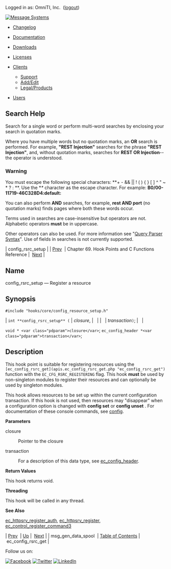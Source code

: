Logged in as: OmniTI, Inc.  ([logout](https://support.messagesystems.com/logout.php))

[![Message Systems](https://support.messagesystems.com/images/ms-white205.png)](https://support.messagesystems.com/start.php) 

*   [Changelog](https://support.messagesystems.com/start.php?show=changelog)
*   [Documentation](https://support.messagesystems.com/docs/)
*   [Downloads](https://support.messagesystems.com/start.php)

*   [Licenses](https://support.messagesystems.com/license_summary.php)
*   <a href="">Clients</a>
    *   [Support](https://support.messagesystems.com/cs.php)
    *   [Add/Edit](https://support.messagesystems.com/edit_client.php)
    *   [Legal/Products](https://support.messagesystems.com/edit_products.php)
*   [Users](https://support.messagesystems.com/edit_customer.php)

## Search Help

Search for a single word or perform multi-word searches by enclosing your search in quotation marks.

Where you have multiple words but no quotation marks, an **OR** search is performed. For example, **"REST Injection"** searches for the phrase **"REST Injection"**, and, without quotation marks, searches for **REST OR Injection**--the operator is understood.

### Warning

You must escape the following special characters: **+ - && || ! ( ) { } [ ] ^ " ~ * ? : \**. Use the **\** character as the escape character. For example: **B0/00-11719-46C328D4\:default\:**

You can also perform **AND** searches, for example, **rest AND port** (no quotation marks) finds pages where both these words occur.

Terms used in searches are case-insensitive but operators are not. Alphabetic operators **must** be in uppercase.

Other operators can also be used. For more information see "[Query Parser Syntax](https://lucene.apache.org/core/old_versioned_docs/versions/3_0_0/queryparsersyntax.html)". Use of fields in searches is not currently supported.

| config_rsrc_setup |
| [Prev](hooks.msg_gen_data_spool.php)  | Chapter 69. Hook Points and C Functions Reference |  [Next](apis.ec_config_rsrc_get.php) |

<a name="hooks.config_rsrc_setup"></a>
## Name

config_rsrc_setup — Register a resource

## Synopsis

`#include "hooks/core/config_resource_setup.h"`

| `int **config_rsrc_setup** (` | <var class="pdparam">closure</var>, |   |
|   | <var class="pdparam">transaction</var>`)`; |   |

`void * <var class="pdparam">closure</var>`;
`ec_config_header *<var class="pdparam">transaction</var>`;<a name="idp7213264"></a>
## Description

This hook point is suitable for registering resources using the `[ec_config_rsrc_get](apis.ec_config_rsrc_get.php "ec_config_rsrc_get")` function with the `EC_CFG_RSRC_REGISTERING` flag. This hook **must** be used by non-singleton modules to register their resources and can optionally be used by singleton modules.

This hook allows resources to be set up within the current configuration transaction. If this hook is not used, then resources may "disappear" when a configuration option is changed with **config set**     or **config unset** . For documentation of these console commands, see [config](console_commands.config.php "config").

**Parameters**

<dl class="variablelist">

<dt>closure</dt>

<dd>

Pointer to the closure

</dd>

<dt>transaction</dt>

<dd>

For a description of this data type, see [ec_config_header](https://support.messagesystems.com/docs/web-c-api/structs.ec_config_header.php).

</dd>

</dl>

**Return Values**

This hook returns void.

**Threading**

This hook will be called in any thread.

**See Also**

[ec_httpsrv_register_auth](apis.ec_httpsrv_register_auth.php "ec_httpsrv_register_auth"), [ec_httpsrv_register](https://support.messagesystems.com/docs/web-c-api/apis.ec_httpsrv_register.php), [ec_control_register_command3](https://support.messagesystems.com/docs/web-c-api/apis.ec_control_register_command3.php)

| [Prev](hooks.msg_gen_data_spool.php)  | [Up](hooks.php) |  [Next](apis.ec_config_rsrc_get.php) |
| msg_gen_data_spool  | [Table of Contents](index.php) |  ec_config_rsrc_get |

Follow us on:

[![Facebook](https://support.messagesystems.com/images/icon-facebook.png)](http://www.facebook.com/messagesystems) [![Twitter](https://support.messagesystems.com/images/icon-twitter.png)](http://twitter.com/#!/MessageSystems) [![LinkedIn](https://support.messagesystems.com/images/icon-linkedin.png)](http://www.linkedin.com/company/message-systems)